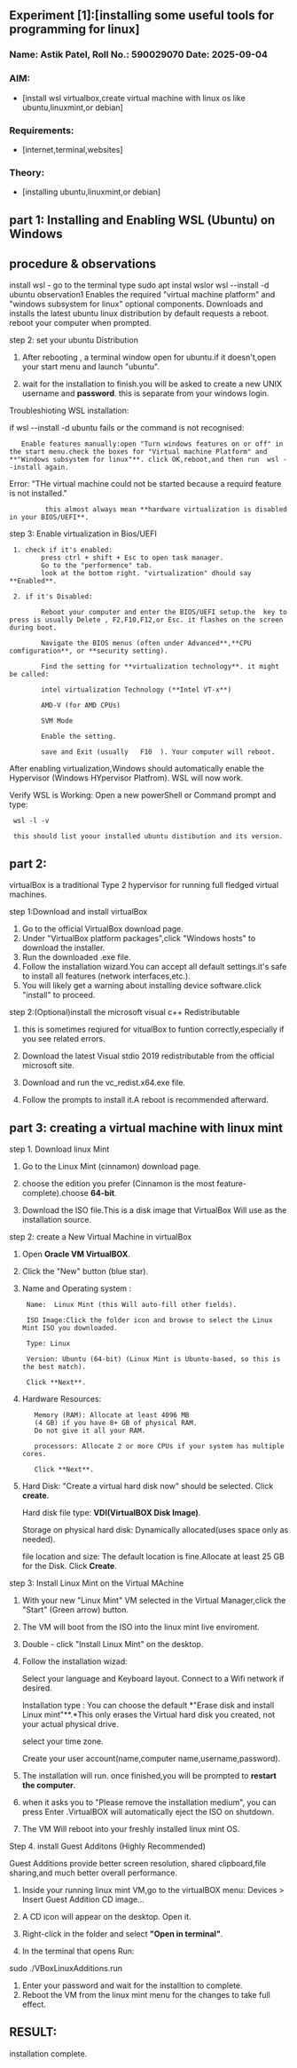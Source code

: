## Experiment [1]:[installing some useful tools for programming for linux]
### Name: Astik Patel, Roll No.: 590029070 Date: 2025-09-04

### AIM:
* [install wsl virtualbox,create virtual machine with linux os like ubuntu,linuxmint,or debian]

### Requirements:
* [internet,terminal,websites]

### Theory:
* [installing ubuntu,linuxmint,or debian]

## part 1: Installing and Enabling WSL (Ubuntu) on Windows

## procedure & observations
install wsl - go to the terminal type sudo apt instal wslor wsl --install -d ubuntu observation1
Enables the required "virtual machine platform" and "windows subsystem for linux" optional components.
Downloads and installs the latest ubuntu linux distribution by default
requests a reboot.
reboot your computer when prompted.

step 2: set your ubuntu Distribution

1. After rebooting , a terminal window open for ubuntu.if it doesn't,open your start menu and launch "ubuntu".

2. wait for the installation to finish.you will be asked to create a new UNIX username and **password**.
this is separate from your windows login.

Troubleshioting WSL installation:

 if wsl --install -d ubuntu fails or the command is not recognised:

       Enable features manually:open "Turn windows features on or off" in the start menu.check the boxes for "Virtual machine Platform" and **"Windows subsystem for linux"**. click OK,reboot,and then run  wsl --install again.


Error: "THe virtual machine could not be started because a requird feature is not installed."

             this almost always mean **hardware virtualization is disabled in your BIOS/UEFI**.    

step 3: Enable virtualization in Bios/UEFI

     1. check if it's enabled:
            press ctrl + shift + Esc to open task manager.
            Go to the "performence" tab.
            look at the bottom right. "virtualization" dhould say **Enabled**.

     2. if it's Disabled:       

            Reboot your computer and enter the BIOS/UEFI setup.the  key to press is usually Delete , F2,F10,F12,or Esc. it flashes on the screen during boot.
             
            Navigate the BIOS menus (often under Advanced**,**CPU comfiguration**, or **security setting).

            Find the setting for **virtualization technology**. it might be called:

            intel virtualization Technology (**Intel VT-x**)

            AMD-V (for AMD CPUs)

            SVM Mode 

            Enable the setting.

            save and Exit (usually   F10  ). Your computer will reboot.

After enabling virtualization,Windows should automatically enable the Hypervisor (Windows HYpervisor Platfrom).
WSL will now work.

Verify WSL is Working: Open a new powerShell or
Command prompt and type:


     wsl -l -v

     this should list yoour installed ubuntu distibution and its version.

## part 2:     
virtualBox is a traditional Type 2 hypervisor for running full fledged virtual machines.

step 1:Download and install virtualBox

1. Go to the official VirtualBox download page.
2. Under "VirtualBox platform packages",click "Windows hosts" to download the installer.
3. Run the downloaded  .exe  file.
4. Follow the installation wizard.You can accept all default settings.it's safe to install all features (network interfaces,etc.).
5. You will likely get a warning about installing device software.click "install" to proceed.


step 2:(Optional)install the microsoft visual c++ Redistributable

1. this is sometimes reqiured for vitualBox to funtion correctly,especially if you see related errors.

2. Download the latest Visual stdio 2019
redistributable from the official microsoft site.

3. Download and run the  vc_redist.x64.exe  file.

4. Follow the prompts to install it.A reboot is recommended afterward.

## part 3: creating a virtual machine with linux mint 

step 1. Download linux Mint 

1. Go to the Linux Mint (cinnamon) download page.

2. choose the edition you prefer (Cinnamon is the most feature-complete).choose **64-bit**.

3. Download the ISO file.This is a disk image that VirtualBox Will use as the installation source.

step 2: create a New Virtual Machine in virtualBox

1. Open **Oracle VM VirtualBOX**.
2. Click the "New" button (blue star).
3. Name and Operating system :

        Name:  Linux Mint (this Will auto-fill other fields).

        ISO Image:Click the folder icon and browse to select the Linux Mint ISO you downloaded.

        Type: Linux

        Version: Ubuntu (64-bit) (Linux Mint is Ubuntu-based, so this is the best match).

        Click **Next**.
1. Hardware Resources:

          Memory (RAM): Allocate at least 4096 MB
          (4 GB) if you have 8+ GB of physical RAM.
          Do not give it all your RAM.

          processors: Allocate 2 or more CPUs if your system has multiple cores.

          Click **Next**.

1. Hard Disk:
      "Create a virtual hard disk now" should be selected. Click **create**.

      Hard disk file type: **VDI(VirtualBOX Disk Image)**.

      Storage on physical hard disk:
      Dynamically allocated(uses space only as needed).

      file location and size: The default location is fine.Allocate at least 25 GB for the Disk.
      Click **Create**.


step 3: Install Linux Mint on the Virtual MAchine 

1. With your new "Linux Mint" VM selected in the Virtual Manager,click the "Start" (Green arrow)
button.
2. The VM will boot from the ISO into the linux mint live enviroment.

3. Double - click "Install Linux Mint" on the desktop.

4. Follow the installation wizad:

      Select your language and Keyboard layout.
      Connect to a Wifi network if desired.

      Installation type : You can choose the default *"Erase disk and install Linux mint"**.*This only erases the Virtual hard disk you created, not your actual physical drive.
       
      select your time zone.

      Create your user account(name,computer name,username,password).

5. The installation will run. once finished,you will be 
prompted to **restart the computer**.

6. when it asks you to "Please remove the installation medium", you can press  Enter  .VirtualBOX will automatically eject the ISO on shutdown.

7. The VM Will reboot into your freshly installed linux mint OS.

Step 4. install Guest Additons (Highly Recommended)

Guest Additions provide better screen resolution, shared clipboard,file sharing,and much better overall performance. 

1. Inside your running linux mint VM,go to the virtualBOX menu: Devices > Insert Guest Addition CD image...

2. A CD icon will appear on the desktop. Open it.

3. Right-click in the folder and select **"Open in terminal"**.

4. In the terminal that opens Run:

  sudo ./VBoxLinuxAdditions.run

  1. Enter your password and wait for the installtion to complete.
  2. Reboot the VM from the linux mint menu for the changes to take full effect.



## RESULT:

installation complete.
